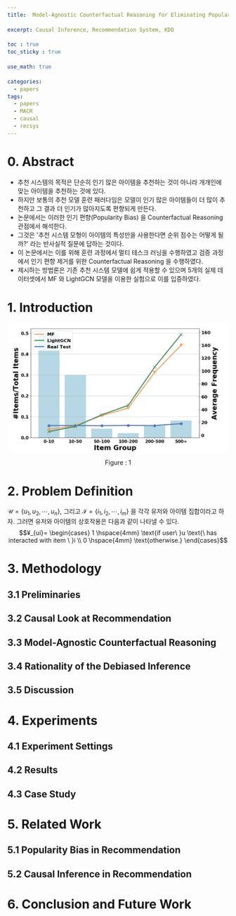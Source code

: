 ```yaml
---
title:  Model-Agnostic Counterfactual Reasoning for Eliminating Popularity Bias in Recommender System(KDD 2021)

excerpt: Causal Inference, Recommendation System, KDD 

toc : true
toc_sticky : true  

use_math: true

categories:
  - papers
tags:
  - papers
  - MACR
  - causal
  - recsys
---
```


# 0. Abstract 

- 추천 시스템의 목적은 단순히 인기 많은 아이템을 추천하는 것이 아니라 개개인에 맞는 아이템을 추천하는 것에 있다.
- 하지만 보통의 추천 모델 훈련 패러다임은 모델이 인기 많은 아이템들이 더 많이 추천하고 그 결과 더 인기가 많아지도록 편향되게 만든다.
- 논문에서는 이러한 인기 편향(Popularity Bias) 을  Counterfactual Reasoning 관점에서 해석한다.
- 그것은 '추천 시스템 모형이 아이템의 특성만을 사용한다면 순위 점수는 어떻게 될까?' 라는 반사실적 질문에 답하는 것이다.
- 이 논문에서는 이를 위해 훈련 과정에서 멀티 테스크 러닝을 수행하였고 검증 과정에서 인기 편향 제거를 위한 Counterfactual Reasoning 을 수행하였다.
- 제시하는 방법론은 기존 추천 시스템 모델에 쉽게 적용할 수 있으며 5개의 실제 데이터셋에서 MF 와 LightGCN 모델을 이용한 실험으로 이를 입증하였다. 


# 1. Introduction

![Popularity Bias](https://github.com/Sodychoe/sodychoe.github.io/blob/main/assets/images/papers/macr/macr-bias.png?raw=true)
<div style="text-align: center;">Figure : 1</div>



# 2. Problem Definition

$\mathcal{U} = \{u_1, u_2, \cdots, u_n\},$  그리고 $\mathcal{I}=\{i_1, i_2, \cdots, i_m\}$ 을 각각 유저와 아이템 집합이라고 하자. 그러면 유저와 아이템의 상호작용은 다음과
같이 나타낼 수 있다. 
$$¥_{ui}= \begin{cases} 1 \hspace{4mm} \text{if user\ }u \text{\ has interacted with item \ }i  
\\ 0 \hspace{4mm} \text{otherwise.} \end{cases}$$

# 3. Methodology

## 3.1 Preliminaries

## 3.2 Causal Look at Recommendation

## 3.3 Model-Agnostic Counterfactual Reasoning

## 3.4 Rationality of the Debiased Inference

## 3.5 Discussion

# 4. Experiments 

## 4.1 Experiment Settings

## 4.2 Results

## 4.3 Case Study

# 5. Related Work

## 5.1 Popularity Bias in Recommendation

## 5.2 Causal Inference in Recommendation

# 6. Conclusion and Future Work 